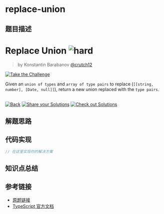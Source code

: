 # replace-union

## 题目描述

<!--info-header-start--><h1>Replace Union <img src="https://img.shields.io/badge/-hard-de3d37" alt="hard"/> </h1><blockquote><p>by Konstantin Barabanov <a href="https://github.com/crutch12" target="_blank">@crutch12</a></p></blockquote><p><a href="https://tsch.js.org/13580/play" target="_blank"><img src="https://img.shields.io/badge/-Take%20the%20Challenge-3178c6?logo=typescript&logoColor=white" alt="Take the Challenge"/></a> </p><!--info-header-end-->

Given an `union of types` and `array of type pairs` to replace (`[[string, number], [Date, null]]`), return a new union replaced with the `type pairs`.


<!--info-footer-start--><br><a href="../../README.md" target="_blank"><img src="https://img.shields.io/badge/-Back-grey" alt="Back"/></a> <a href="https://tsch.js.org/13580/answer" target="_blank"><img src="https://img.shields.io/badge/-Share%20your%20Solutions-teal" alt="Share your Solutions"/></a> <a href="https://tsch.js.org/13580/solutions" target="_blank"><img src="https://img.shields.io/badge/-Check%20out%20Solutions-de5a77?logo=awesome-lists&logoColor=white" alt="Check out Solutions"/></a> <!--info-footer-end-->

## 解题思路

<!-- 在这里记录你的解题思路和学习笔记 -->

## 代码实现

```typescript
// 在这里实现你的解决方案
```

## 知识点总结

<!-- 在这里总结相关的 TypeScript 知识点 -->

## 参考链接

- [原题链接](https://github.com/type-challenges/type-challenges/tree/main/questions/13580-hard-replace-union)
- [TypeScript 官方文档](https://www.typescriptlang.org/docs/)
